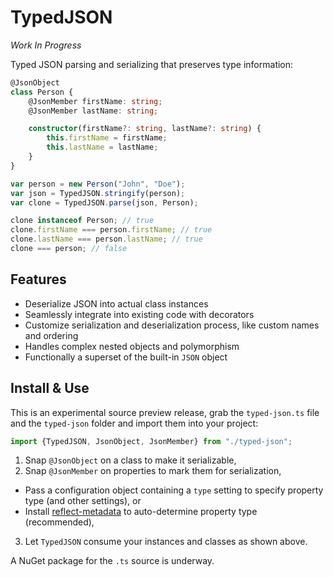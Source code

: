 # TypedJSON

*Work In Progress*

Typed JSON parsing and serializing that preserves type information:

```typescript
@JsonObject
class Person {
    @JsonMember firstName: string;
    @JsonMember lastName: string;

    constructor(firstName?: string, lastName?: string) {
        this.firstName = firstName;
        this.lastName = lastName;
    }
}

var person = new Person("John", "Doe");
var json = TypedJSON.stringify(person);
var clone = TypedJSON.parse(json, Person);

clone instanceof Person; // true
clone.firstName === person.firstName; // true
clone.lastName === person.lastName; // true
clone === person; // false
```

## Features

 - Deserialize JSON into actual class instances
 - Seamlessly integrate into existing code with decorators
 - Customize serialization and deserialization process, like custom names and ordering
 - Handles complex nested objects and polymorphism
 - Functionally a superset of the built-in `JSON` object

## Install & Use

This is an experimental source preview release, grab the `typed-json.ts` file and the `typed-json` folder and import them into your project:

```typescript
import {TypedJSON, JsonObject, JsonMember} from "./typed-json";
```

 1. Snap `@JsonObject` on a class to make it serializable,
 2. Snap `@JsonMember` on properties to mark them for serialization,
   - Pass a configuration object containing a `type` setting to specify property type (and other settings), or
   - Install [reflect-metadata](https://github.com/rbuckton/ReflectDecorators) to auto-determine property type (recommended),
 3. Let `TypedJSON` consume your instances and classes as shown above.

A NuGet package for the `.ts` source is underway.